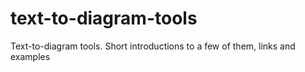 # text-to-diagram-tools
Text-to-diagram tools. Short introductions to a few of them, links and examples
